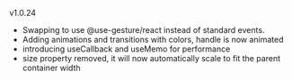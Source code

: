 v1.0.24
- Swapping to use @use-gesture/react instead of standard events.
- Adding animations and transitions with colors, handle is now animated
- introducing useCallback and useMemo for performance
- size property removed, it will now automatically scale to fit the parent container width